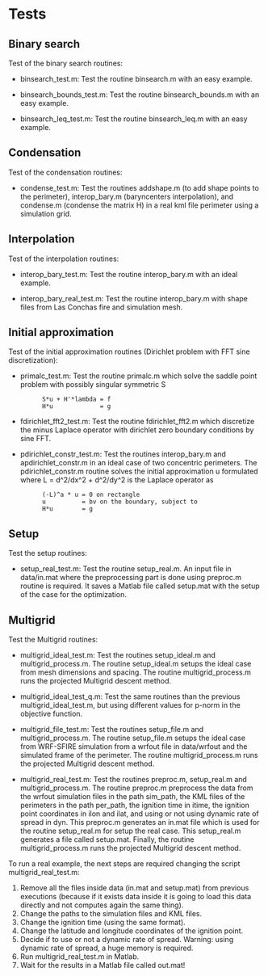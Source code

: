 # Tests

## Binary search
Test of the binary search routines:
- binsearch_test.m: Test the routine binsearch.m with an easy example.

- binsearch_bounds_test.m: Test the routine binsearch_bounds.m with an easy example.

- binsearch_leq_test.m: Test the routine binsearch_leq.m with an easy example.

## Condensation
Test of the condensation routines:
- condense_test.m: Test the routines addshape.m (to add shape points to the perimeter), interop_bary.m (baryncenters interpolation), and condense.m (condense the matrix H) in a real kml file perimeter using a simulation grid.

## Interpolation
Test of the interpolation routines:
- interop_bary_test.m: Test the routine interop_bary.m with an ideal example.

- interop_bary_real_test.m: Test the routine interop_bary.m with shape files from Las Conchas fire and simulation mesh.

## Initial approximation
Test of the initial approximation routines (Dirichlet problem with FFT sine discretization):
- primalc_test.m: Test the routine primalc.m which solve the saddle point problem with possibly singular symmetric S

			S*u + H'*lambda = f
			H*u             = g

- fdirichlet_fft2_test.m: Test the routine fdirichlet_fft2.m which discretize the minus Laplace operator with dirichlet zero boundary conditions by sine FFT.

- pdirichlet_constr_test.m: Test the routines interop_bary.m and apdirichlet_constr.m in an ideal case of two concentric perimeters. The pdirichlet_constr.m routine solves the initial approximation u formulated where L = d^2/dx^2 + d^2/dy^2 is the Laplace operator as

			(-L)^a * u = 0 on rectangle 
        	u          = bv on the boundary, subject to   
			H*u        = g

## Setup
Test the setup routines:
- setup_real_test.m: Test the routine setup_real.m. An input file in data/in.mat where the preprocessing part is done using preproc.m routine is required. It saves a Matlab file called setup.mat with the setup of the case for the optimization.

## Multigrid
Test the Multigrid routines:
- multigrid_ideal_test.m: Test the routines setup_ideal.m and multigrid_process.m. The routine setup_ideal.m setups the ideal case from mesh dimensions and spacing. The routine multigrid_process.m runs the projected Multigrid descent method.

- multigrid_ideal_test_q.m: Test the same routines than the previous multigrid_ideal_test.m, but using different values for p-norm in the objective function.

- multigrid_file_test.m: Test the routines setup_file.m and multigrid_process.m. The routine setup_file.m setups the ideal case from WRF-SFIRE simulation from a wrfout file in data/wrfout and the simulated frame of the perimeter. The routine multigrid_process.m runs the projected Multigrid descent method.

- multigrid_real_test.m: Test the routines preproc.m, setup_real.m and multigrid_process.m. The routine preproc.m preprocess the data from the wrfout simulation files in the path sim_path, the KML files of the perimeters in the path per_path, the ignition time in itime, the ignition point coordinates in ilon and ilat, and using or not using dynamic rate of spread in dyn. This preproc.m generates an in.mat file which is used for the routine setup_real.m for setup the real case. This setup_real.m generates a file called setup.mat. Finally, the routine multigrid_process.m runs the projected Multigrid descent method. 

To run a real example, the next steps are required changing the script multigrid_real_test.m:
1) Remove all the files inside data (in.mat and setup.mat) from previous executions (because if it exists data inside it is going to load this data directly and not computes again the same thing).
2) Change the paths to the simulation files and KML files.
3) Change the ignition time (using the same format).
4) Change the latitude and longitude coordinates of the ignition point.
5) Decide if to use or not a dynamic rate of spread. Warning: using dynamic rate of spread, a huge memory is required.
6) Run multigrid_real_test.m in Matlab.
7) Wait for the results in a Matlab file called out.mat!
